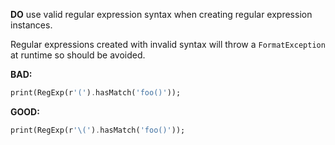 **DO** use valid regular expression syntax when creating regular expression
instances.

Regular expressions created with invalid syntax will throw a `FormatException`
at runtime so should be avoided.

**BAD:**
```dart
print(RegExp(r'(').hasMatch('foo()'));
```

**GOOD:**
```dart
print(RegExp(r'\(').hasMatch('foo()'));
```

